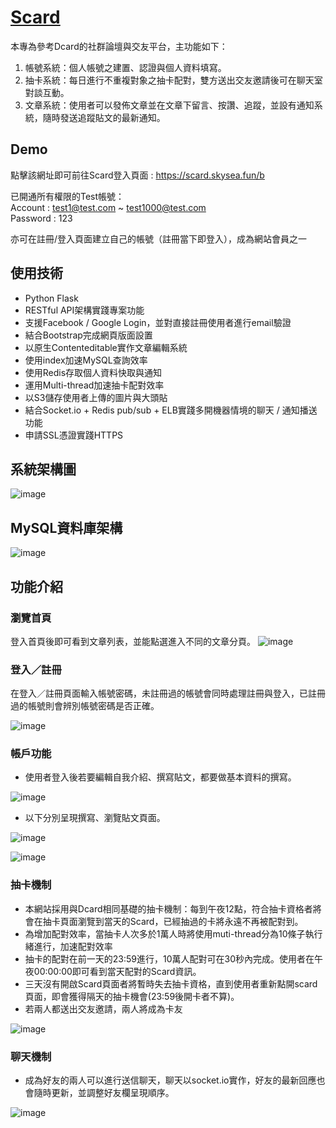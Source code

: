 # [Scard](https://scard.skysea.fun/b)

本專為參考Dcard的社群論壇與交友平台，主功能如下：

1. 帳號系統：個人帳號之建置、認證與個人資料填寫。
2. 抽卡系統：每日進行不重複對象之抽卡配對，雙方送出交友邀請後可在聊天室對談互動。
3. 文章系統：使用者可以發佈文章並在文章下留言、按讚、追蹤，並設有通知系統，隨時發送追蹤貼文的最新通知。

## Demo
點擊該網址即可前往Scard登入頁面 : https://scard.skysea.fun/b

已開通所有權限的Test帳號：</br>
Account : test1@test.com ~ test1000@test.com</br>
Password : 123

亦可在註冊/登入頁面建立自己的帳號（註冊當下即登入），成為網站會員之一

## 使用技術

* Python Flask
* RESTful API架構實踐專案功能
* 支援Facebook / Google Login，並對直接註冊使用者進行email驗證
* 結合Bootstrap完成網頁版面設置
* 以原生Contenteditable實作文章編輯系統
* 使用index加速MySQL查詢效率
* 使用Redis存取個人資料快取與通知
* 運用Multi-thread加速抽卡配對效率
* 以S3儲存使用者上傳的圖片與大頭貼
* 結合Socket.io + Redis pub/sub + ELB實踐多開機器情境的聊天 / 通知播送功能
* 申請SSL憑證實踐HTTPS

## 系統架構圖

![image](https://user-images.githubusercontent.com/73434165/125689230-d7c18637-3669-42a1-9416-8c690d22273f.png)

## MySQL資料庫架構
![image](https://user-images.githubusercontent.com/73434165/125606523-74c5a56d-2e0e-4e50-a7a1-7f05b5b52178.png)


## 功能介紹

### 瀏覽首頁

登入首頁後即可看到文章列表，並能點選進入不同的文章分頁。
![image](https://user-images.githubusercontent.com/73434165/125607108-6d6180fc-b4a7-48fb-877a-5c476c12e0c4.png)

### 登入／註冊

在登入／註冊頁面輸入帳號密碼，未註冊過的帳號會同時處理註冊與登入，已註冊過的帳號則會辨別帳號密碼是否正確。

![image](https://user-images.githubusercontent.com/73434165/125607300-d8f4d0ec-0f88-45c6-9d75-5c8c66214670.png)

### 帳戶功能

* 使用者登入後若要編輯自我介紹、撰寫貼文，都要做基本資料的撰寫。

![image](https://user-images.githubusercontent.com/73434165/125607552-81825dc6-7ffd-4cce-aa2c-7a294b3ae003.png)

* 以下分別呈現撰寫、瀏覽貼文頁面。
  
![image](https://user-images.githubusercontent.com/73434165/125604268-c49e9ccb-3754-4df7-8feb-2f06577e3444.png)

![image](https://user-images.githubusercontent.com/73434165/125606823-a0f1cc6a-3608-40c3-ba29-eeda3583e46c.png)

### 抽卡機制  

* 本網站採用與Dcard相同基礎的抽卡機制：每到午夜12點，符合抽卡資格者將會在抽卡頁面瀏覽到當天的Scard，已經抽過的卡將永遠不再被配對到。
* 為增加配對效率，當抽卡人次多於1萬人時將使用muti-thread分為10條子執行緒進行，加速配對效率
* 抽卡的配對在前一天的23:59進行，10萬人配對可在30秒內完成。使用者在午夜00:00:00即可看到當天配對的Scard資訊。
* 三天沒有開啟Scard頁面者將暫時失去抽卡資格，直到使用者重新點開scard頁面，即會獲得隔天的抽卡機會(23:59後開卡者不算)。
* 若兩人都送出交友邀請，兩人將成為卡友

![image](https://user-images.githubusercontent.com/73434165/125691939-591113f1-c092-4da2-accc-b4a5040e6c04.png)

### 聊天機制

* 成為好友的兩人可以進行送信聊天，聊天以socket.io實作，好友的最新回應也會隨時更新，並調整好友欄呈現順序。

![image](https://user-images.githubusercontent.com/73434165/125691429-43909640-8b17-4d31-8571-7129958dd6fb.png)
